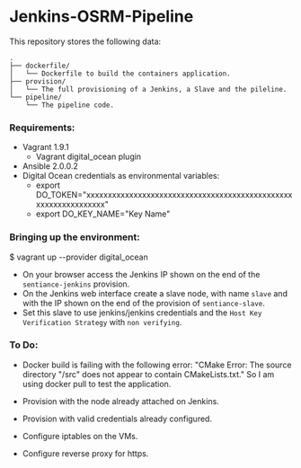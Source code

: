 # Jenkins-OSRM-Pipeline

This repository stores the following data:

```
.
├── dockerfile/
│   └── Dockerfile to build the containers application.
├── provision/
│   └── The full provisioning of a Jenkins, a Slave and the pileline.
└── pipeline/
    └── The pipeline code.
```


### Requirements:

- Vagrant 1.9.1
  - Vagrant digital_ocean plugin
- Ansible 2.0.0.2
- Digital Ocean credentials as environmental variables:
  - export DO_TOKEN="xxxxxxxxxxxxxxxxxxxxxxxxxxxxxxxxxxxxxxxxxxxxxxxxxxxxxxxxxxxxxxxx"
  - export DO_KEY_NAME="Key Name"


### Bringing up the environment:

$ vagrant up --provider digital_ocean

- On your browser access the Jenkins IP shown on the end of the `sentiance-jenkins` provision.
- On the Jenkins web interface create a slave node, with name `slave` and with the IP shown on the end of the provision of `sentiance-slave`.
- Set this slave to use jenkins/jenkins credentials and the `Host Key Verification Strategy` with `non verifying`.


### To Do:

- Docker build is failing with the following error:
  "CMake Error: The source directory "/src" does not appear to contain CMakeLists.txt."
  So I am using docker pull to test the application.

- Provision with the node already attached on Jenkins.
- Provision with valid credentials already configured.
- Configure iptables on the VMs.
- Configure reverse proxy for https.


